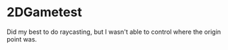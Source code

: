 # 2DGametest
Did my best to do raycasting, but I wasn't able to control where the origin point was.
